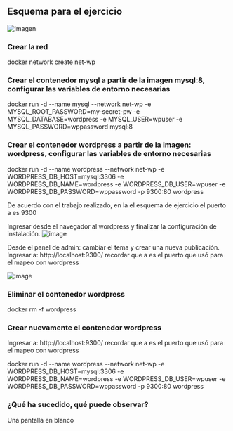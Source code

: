 ## Esquema para el ejercicio
![Imagen](imagenes/esnquema-ejercicio5.PNG)

### Crear la red

docker network create net-wp

### Crear el contenedor mysql a partir de la imagen mysql:8, configurar las variables de entorno necesarias

docker run -d --name mysql --network net-wp -e MYSQL_ROOT_PASSWORD=my-secret-pw -e MYSQL_DATABASE=wordpress -e MYSQL_USER=wpuser -e MYSQL_PASSWORD=wppassword mysql:8


### Crear el contenedor wordpress a partir de la imagen: wordpress, configurar las variables de entorno necesarias

docker run -d --name wordpress --network net-wp -e WORDPRESS_DB_HOST=mysql:3306 -e WORDPRESS_DB_NAME=wordpress -e WORDPRESS_DB_USER=wpuser -e WORDPRESS_DB_PASSWORD=wppassword -p 9300:80 wordpress


De acuerdo con el trabajo realizado, en la el esquema de ejercicio el puerto a es 9300

Ingresar desde el navegador al wordpress y finalizar la configuración de instalación.
![image](https://github.com/Cesar96LAN/2024A-ISWD633-GR1/assets/119013340/a20c9c61-6d8c-4539-946f-f25ef8f86696)


Desde el panel de admin: cambiar el tema y crear una nueva publicación.
Ingresar a: http://localhost:9300/ 
recordar que a es el puerto que usó para el mapeo con wordpress

![image](https://github.com/Cesar96LAN/2024A-ISWD633-GR1/assets/119013340/14c72683-3b75-4186-a5bb-3fe7426dd9df)


### Eliminar el contenedor wordpress

docker rm -f wordpress

### Crear nuevamente el contenedor wordpress
Ingresar a: http://localhost:9300/ 
recordar que a es el puerto que usó para el mapeo con wordpress

docker run -d --name wordpress --network net-wp -e WORDPRESS_DB_HOST=mysql:3306 -e WORDPRESS_DB_NAME=wordpress -e WORDPRESS_DB_USER=wpuser -e WORDPRESS_DB_PASSWORD=wppassword -p 9300:80 wordpress


### ¿Qué ha sucedido, qué puede observar?

Una pantalla en blanco





